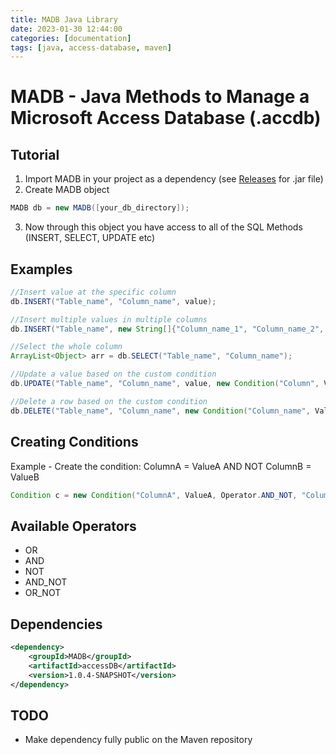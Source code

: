 ```yaml
---
title: MADB Java Library
date: 2023-01-30 12:44:00
categories: [documentation]
tags: [java, access-database, maven]
---
```


# MADB - Java Methods to Manage a Microsoft Access Database (.accdb)

## Tutorial

1) Import MADB in your project as a dependency (see [Releases](https://github.com/KDesp73/MADB/releases/tag/MADBv.1.0.2) for .jar file)
2) Create MADB object

```java
MADB db = new MADB([your_db_directory]);
```

3) Now through this object you have access to all of the SQL Methods (INSERT, SELECT, UPDATE etc)

## Examples

```java
//Insert value at the specific column
db.INSERT("Table_name", "Column_name", value);

//Insert multiple values in multiple columns
db.INSERT("Table_name", new String[]{"Column_name_1", "Column_name_2", "Column_name_3"}, new String[]{value1, value2, value3});

//Select the whole column
ArrayList<Object> arr = db.SELECT("Table_name", "Column_name");

//Update a value based on the custom condition
db.UPDATE("Table_name", "Column_name", value, new Condition("Column", Value, Operator.AND, "Other_Column", Other_Value));

//Delete a row based on the custom condition
db.DELETE("Table_name", "Column_name", new Condition("Column_name", Value));
```

## Creating Conditions

Example - Create the condition: ColumnA = ValueA AND NOT ColumnB = ValueB
```java
Condition c = new Condition("ColumnA", ValueA, Operator.AND_NOT, "ColumnB", ValueB);
```

## Available Operators
* OR
* AND
* NOT
* AND_NOT
* OR_NOT

## Dependencies

```xml
<dependency>
    <groupId>MADB</groupId>
    <artifactId>accessDB</artifactId>
    <version>1.0.4-SNAPSHOT</version>
</dependency>
```

## TODO
* Make dependency fully public on the Maven repository